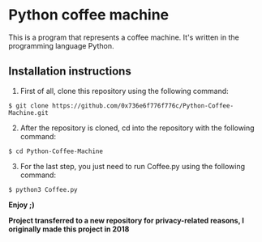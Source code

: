 #	Python coffee machine

This is a program that represents a coffee machine. It's written in the programming language Python.

## Installation instructions
1. First of all, clone this repository using the following command:

```
$ git clone https://github.com/0x736e6f776f776c/Python-Coffee-Machine.git
```
  
2. After the repository is cloned, cd into the repository with the following command:
 
```
$ cd Python-Coffee-Machine
```

3. For the last step, you just need to run Coffee.py using the following command:

```
$ python3 Coffee.py
```

**Enjoy ;)**

**Project transferred to a new repository for privacy-related reasons, I originally made this project in 2018**
